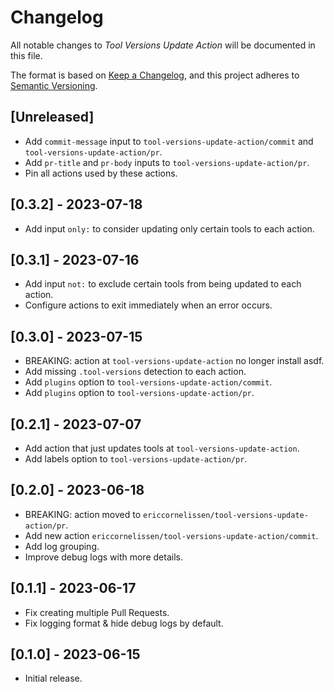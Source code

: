 # Changelog

All notable changes to _Tool Versions Update Action_ will be documented in this
file.

The format is based on [Keep a Changelog], and this project adheres to [Semantic
Versioning].

## [Unreleased]

- Add `commit-message` input to `tool-versions-update-action/commit` and
  `tool-versions-update-action/pr`.
- Add `pr-title` and `pr-body` inputs to `tool-versions-update-action/pr`.
- Pin all actions used by these actions.

## [0.3.2] - 2023-07-18

- Add input `only:` to consider updating only certain tools to each action.

## [0.3.1] - 2023-07-16

- Add input `not:` to exclude certain tools from being updated to each action.
- Configure actions to exit immediately when an error occurs.

## [0.3.0] - 2023-07-15

- BREAKING: action at `tool-versions-update-action` no longer install asdf.
- Add missing `.tool-versions` detection to each action.
- Add `plugins` option to `tool-versions-update-action/commit`.
- Add `plugins` option to `tool-versions-update-action/pr`.

## [0.2.1] - 2023-07-07

- Add action that just updates tools at `tool-versions-update-action`.
- Add labels option to `tool-versions-update-action/pr`.

## [0.2.0] - 2023-06-18

- BREAKING: action moved to `ericcornelissen/tool-versions-update-action/pr`.
- Add new action `ericcornelissen/tool-versions-update-action/commit`.
- Add log grouping.
- Improve debug logs with more details.

## [0.1.1] - 2023-06-17

- Fix creating multiple Pull Requests.
- Fix logging format & hide debug logs by default.

## [0.1.0] - 2023-06-15

- Initial release.

[keep a changelog]: https://keepachangelog.com/en/1.0.0/
[semantic versioning]: https://semver.org/spec/v2.0.0.html
